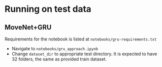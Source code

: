 # Running on test data

## MoveNet+GRU

Requirements for the notebook is listed at `notebooks/gru-requirements.txt`
- Navigate to `notebooks/gru_approach.ipynb`
- Change `dataset_dir` to appropriate test directory. It is expected to have 32 folders, the same as provided train dataset.

